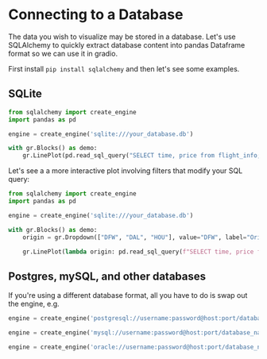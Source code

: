 # Connecting to a Database

The data you wish to visualize may be stored in a database. Let's use SQLAlchemy to quickly extract database content into pandas Dataframe format so we can use it in gradio.

First install `pip install sqlalchemy` and then let's see some examples.

## SQLite

```python
from sqlalchemy import create_engine
import pandas as pd

engine = create_engine('sqlite:///your_database.db')

with gr.Blocks() as demo:
    gr.LinePlot(pd.read_sql_query("SELECT time, price from flight_info;", engine), x="time", y="price")
```

Let's see a a more interactive plot involving filters that modify your SQL query:

```python
from sqlalchemy import create_engine
import pandas as pd

engine = create_engine('sqlite:///your_database.db')

with gr.Blocks() as demo:
    origin = gr.Dropdown(["DFW", "DAL", "HOU"], value="DFW", label="Origin")

    gr.LinePlot(lambda origin: pd.read_sql_query(f"SELECT time, price from flight_info WHERE origin = {origin};", engine), inputs=origin, x="time", y="price")
```

## Postgres, mySQL, and other databases

If you're using a different database format, all you have to do is swap out the engine, e.g.

```python
engine = create_engine('postgresql://username:password@host:port/database_name')
```

```python
engine = create_engine('mysql://username:password@host:port/database_name')
```

```python
engine = create_engine('oracle://username:password@host:port/database_name')
```